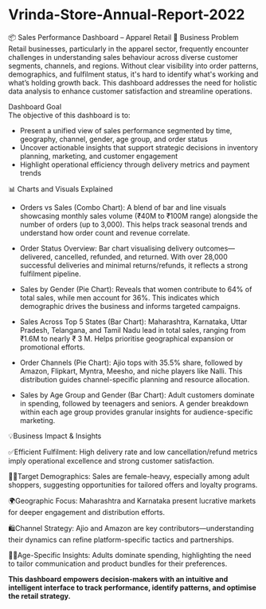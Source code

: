 # Vrinda-Store-Annual-Report-2022

📦 Sales Performance Dashboard – Apparel Retail
📌 Business Problem  
Retail businesses, particularly in the apparel sector, frequently encounter challenges in understanding sales behaviour across diverse customer segments, channels, and regions. Without clear visibility into order patterns, demographics, and fulfilment status, it's hard to identify what's working and what’s holding growth back. This dashboard addresses the need for holistic data analysis to enhance customer satisfaction and streamline operations.

Dashboard Goal  
The objective of this dashboard is to:
- Present a unified view of sales performance segmented by time, geography, channel, gender, age group, and order status  
- Uncover actionable insights that support strategic decisions in inventory planning, marketing, and customer engagement  
- Highlight operational efficiency through delivery metrics and payment trends  

📊 Charts and Visuals Explained  

- Orders vs Sales (Combo Chart): A blend of bar and line visuals showcasing monthly sales volume (₹40M to ₹100M range)          alongside the number of orders (up to 3,000). This helps track seasonal trends and understand how order count and revenue     correlate.

- Order Status Overview: Bar chart visualising delivery outcomes—delivered, cancelled, refunded, and returned. With over        28,000 successful deliveries and minimal returns/refunds, it reflects a strong fulfilment pipeline.

- Sales by Gender (Pie Chart): Reveals that women contribute to 64% of total sales, while men account for 36%. This indicates   which demographic drives the business and informs targeted campaigns.

- Sales Across Top 5 States (Bar Chart): Maharashtra, Karnataka, Uttar Pradesh, Telangana, and Tamil Nadu lead in total         sales, ranging from ₹1.6M to nearly ₹ 3 M. Helps prioritise geographical expansion or promotional efforts.

- Order Channels (Pie Chart): Ajio tops with 35.5% share, followed by Amazon, Flipkart, Myntra, Meesho, and niche players       like Nalli. This distribution guides channel-specific planning and resource allocation.

- Sales by Age Group and Gender (Bar Chart): Adult customers dominate in spending, followed by teenagers and seniors. A         gender breakdown within each age group provides granular insights for audience-specific marketing.
  
💡Business Impact & Insights

✅Efficient Fulfilment: High delivery rate and low cancellation/refund metrics imply operational excellence and strong customer satisfaction.

👩‍🦰Target Demographics: Sales are female-heavy, especially among adult shoppers, suggesting opportunities for tailored offers    and loyalty programs.

🌍Geographic Focus: Maharashtra and Karnataka present lucrative markets for deeper engagement and distribution efforts.

🛍️Channel Strategy: Ajio and Amazon are key contributors—understanding their dynamics can refine platform-specific tactics     and partnerships.

🕵️‍♂️Age-Specific Insights: Adults dominate spending, highlighting the need to tailor communication and product bundles for       their preferences.

**This dashboard empowers decision-makers with an intuitive and intelligent interface to track performance, identify patterns, and optimise the retail strategy.**


